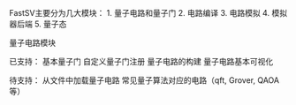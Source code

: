 FastSV主要分为几大模块：
    1. 量子电路和量子门
    2. 电路编译
    3. 电路模拟
    4. 模拟器后端
    5. 量子态


量子电路模块

已支持：
    基本量子门
    自定义量子门注册
    量子电路的构建
    量子电路基本可视化

待支持：
    从文件中加载量子电路
    常见量子算法对应的电路（qft, Grover, QAOA等）